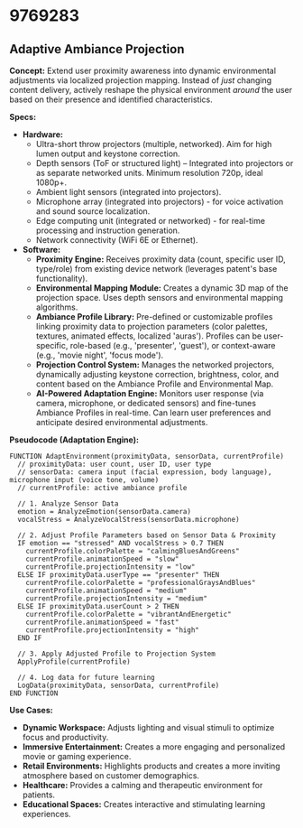 # 9769283

## Adaptive Ambiance Projection

**Concept:** Extend user proximity awareness into dynamic environmental adjustments via localized projection mapping. Instead of *just* changing content delivery, actively reshape the physical environment *around* the user based on their presence and identified characteristics.

**Specs:**

*   **Hardware:**
    *   Ultra-short throw projectors (multiple, networked). Aim for high lumen output and keystone correction.
    *   Depth sensors (ToF or structured light) – Integrated into projectors or as separate networked units. Minimum resolution 720p, ideal 1080p+.
    *   Ambient light sensors (integrated into projectors).
    *   Microphone array (integrated into projectors) - for voice activation and sound source localization.
    *   Edge computing unit (integrated or networked) - for real-time processing and instruction generation.
    *   Network connectivity (WiFi 6E or Ethernet).
*   **Software:**
    *   **Proximity Engine:** Receives proximity data (count, specific user ID, type/role) from existing device network (leverages patent's base functionality).
    *   **Environmental Mapping Module:** Creates a dynamic 3D map of the projection space. Uses depth sensors and environmental mapping algorithms.
    *   **Ambiance Profile Library:** Pre-defined or customizable profiles linking proximity data to projection parameters (color palettes, textures, animated effects, localized 'auras').  Profiles can be user-specific, role-based (e.g., 'presenter', 'guest'), or context-aware (e.g., 'movie night', 'focus mode').
    *   **Projection Control System:**  Manages the networked projectors, dynamically adjusting keystone correction, brightness, color, and content based on the Ambiance Profile and Environmental Map.
    *   **AI-Powered Adaptation Engine:** Monitors user response (via camera, microphone, or dedicated sensors) and fine-tunes Ambiance Profiles in real-time.  Can learn user preferences and anticipate desired environmental adjustments.

**Pseudocode (Adaptation Engine):**

```
FUNCTION AdaptEnvironment(proximityData, sensorData, currentProfile)
  // proximityData: user count, user ID, user type
  // sensorData: camera input (facial expression, body language), microphone input (voice tone, volume)
  // currentProfile: active ambiance profile

  // 1. Analyze Sensor Data
  emotion = AnalyzeEmotion(sensorData.camera)
  vocalStress = AnalyzeVocalStress(sensorData.microphone)

  // 2. Adjust Profile Parameters based on Sensor Data & Proximity
  IF emotion == "stressed" AND vocalStress > 0.7 THEN
    currentProfile.colorPalette = "calmingBluesAndGreens"
    currentProfile.animationSpeed = "slow"
    currentProfile.projectionIntensity = "low"
  ELSE IF proximityData.userType == "presenter" THEN
    currentProfile.colorPalette = "professionalGraysAndBlues"
    currentProfile.animationSpeed = "medium"
    currentProfile.projectionIntensity = "medium"
  ELSE IF proximityData.userCount > 2 THEN
    currentProfile.colorPalette = "vibrantAndEnergetic"
    currentProfile.animationSpeed = "fast"
    currentProfile.projectionIntensity = "high"
  END IF

  // 3. Apply Adjusted Profile to Projection System
  ApplyProfile(currentProfile)

  // 4. Log data for future learning
  LogData(proximityData, sensorData, currentProfile)
END FUNCTION
```

**Use Cases:**

*   **Dynamic Workspace:**  Adjusts lighting and visual stimuli to optimize focus and productivity.
*   **Immersive Entertainment:** Creates a more engaging and personalized movie or gaming experience.
*   **Retail Environments:**  Highlights products and creates a more inviting atmosphere based on customer demographics.
*   **Healthcare:** Provides a calming and therapeutic environment for patients.
*   **Educational Spaces:** Creates interactive and stimulating learning experiences.